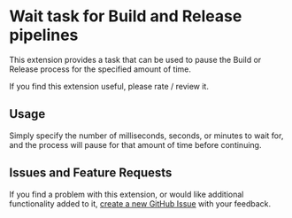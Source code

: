 # Wait task for Build and Release pipelines

This extension provides a task that can be used to pause the Build or Release process for the specified amount of time.

If you find this extension useful, please rate / review it.


## Usage

Simply specify the number of milliseconds, seconds, or minutes to wait for, and the process will pause for that amount of time before continuing.


## Issues and Feature Requests

If you find a problem with this extension, or would like additional functionality added to it, [create a new GitHub Issue][GitHubIssuesUrl] with your feedback.


<!-- Links -->
[GitHubIssuesUrl]: https://github.com/deadlydog/VSTS.Wait/issues